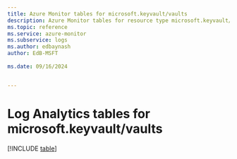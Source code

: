 ```yaml
---
title: Azure Monitor tables for microsoft.keyvault/vaults
description: Azure Monitor tables for resource type microsoft.keyvault/vaults
ms.topic: reference
ms.service: azure-monitor
ms.subservice: logs
ms.author: edbaynash
author: EdB-MSFT
   
ms.date: 09/16/2024


---
```


# Log Analytics tables for microsoft.keyvault/vaults  

[!INCLUDE [table](~/reusable-content/ce-skilling/azure/includes/azure-monitor/reference/tables/microsoft-keyvault_vaults-include.md)]

